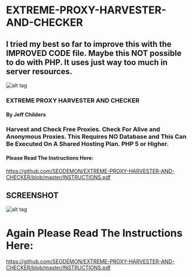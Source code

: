 # EXTREME-PROXY-HARVESTER-AND-CHECKER

## I tried my best so far to improve this with the IMPROVED CODE file.  Maybe this NOT possible to do with PHP.  It uses just way too much in server resources.



![alt tag](https://github.com/SEODEMON/EXTREME-PROXY-HARVESTER-AND-CHECKER/blob/master/images/exreme.png)

### EXTREME PROXY HARVESTER AND CHECKER 
#### By Jeff Childers 

### Harvest and Check Free Proxies.  Check For Alive and Anonymous Proxies.  This Requires NO Database and This Can Be Executed On A Shared Hosting Plan.  PHP 5 or Higher. 


#### Please Read The Instructions Here:
https://github.com/SEODEMON/EXTREME-PROXY-HARVESTER-AND-CHECKER/blob/master/INSTRUCTIONS.pdf

## SCREENSHOT

![alt tag](https://github.com/SEODEMON/EXTREME-PROXY-HARVESTER-AND-CHECKER/blob/master/images/screenshot/44.JPG)



# Again Please Read The Instructions Here:
https://github.com/SEODEMON/EXTREME-PROXY-HARVESTER-AND-CHECKER/blob/master/INSTRUCTIONS.pdf
